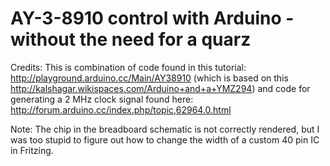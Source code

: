 AY-3-8910 control with Arduino - without the need for a quarz
=============================================================

Credits:
This is combination of code found in this tutorial: 
http://playground.arduino.cc/Main/AY38910
(which is based on this http://kalshagar.wikispaces.com/Arduino+and+a+YMZ294)
and code for generating a 2 MHz clock signal found here:
http://forum.arduino.cc/index.php/topic,62964.0.html

Note: The chip in the breadboard schematic is not correctly rendered, but
I was too stupid to figure out how to change the width of a custom 
40 pin IC in Fritzing.


